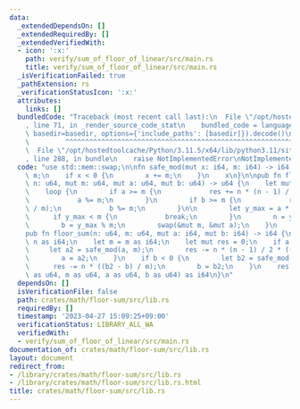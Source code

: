 ```yaml
---
data:
  _extendedDependsOn: []
  _extendedRequiredBy: []
  _extendedVerifiedWith:
  - icon: ':x:'
    path: verify/sum_of_floor_of_linear/src/main.rs
    title: verify/sum_of_floor_of_linear/src/main.rs
  _isVerificationFailed: true
  _pathExtension: rs
  _verificationStatusIcon: ':x:'
  attributes:
    links: []
  bundledCode: "Traceback (most recent call last):\n  File \"/opt/hostedtoolcache/Python/3.11.5/x64/lib/python3.11/site-packages/onlinejudge_verify/documentation/build.py\"\
    , line 71, in _render_source_code_stat\n    bundled_code = language.bundle(stat.path,\
    \ basedir=basedir, options={'include_paths': [basedir]}).decode()\n          \
    \         ^^^^^^^^^^^^^^^^^^^^^^^^^^^^^^^^^^^^^^^^^^^^^^^^^^^^^^^^^^^^^^^^^^^^^^^^^^^^^^^^^\n\
    \  File \"/opt/hostedtoolcache/Python/3.11.5/x64/lib/python3.11/site-packages/onlinejudge_verify/languages/rust.py\"\
    , line 288, in bundle\n    raise NotImplementedError\nNotImplementedError\n"
  code: "use std::mem::swap;\n\nfn safe_mod(mut x: i64, m: i64) -> i64 {\n    x %=\
    \ m;\n    if x < 0 {\n        x += m;\n    }\n    x\n}\n\npub fn floor_sum_unsigned(mut\
    \ n: u64, mut m: u64, mut a: u64, mut b: u64) -> u64 {\n    let mut res = 0;\n\
    \    loop {\n        if a >= m {\n            res += n * (n - 1) / 2 * (a / m);\n\
    \            a %= m;\n        }\n        if b >= m {\n            res += n * (b\
    \ / m);\n            b %= m;\n        }\n\n        let y_max = a * n + b;\n  \
    \      if y_max < m {\n            break;\n        }\n        n = y_max / m;\n\
    \        b = y_max % m;\n        swap(&mut m, &mut a);\n    }\n    res\n}\n\n\
    pub fn floor_sum(n: u64, m: u64, mut a: i64, mut b: i64) -> i64 {\n    let n =\
    \ n as i64;\n    let m = m as i64;\n    let mut res = 0;\n    if a < 0 {\n   \
    \     let a2 = safe_mod(a, m);\n        res -= n * (n - 1) / 2 * ((a2 - a) / m);\n\
    \        a = a2;\n    }\n    if b < 0 {\n        let b2 = safe_mod(b, m);\n  \
    \      res -= n * ((b2 - b) / m);\n        b = b2;\n    }\n    res + floor_sum_unsigned(n\
    \ as u64, m as u64, a as u64, b as u64) as i64\n}\n"
  dependsOn: []
  isVerificationFile: false
  path: crates/math/floor-sum/src/lib.rs
  requiredBy: []
  timestamp: '2023-04-27 15:09:25+09:00'
  verificationStatus: LIBRARY_ALL_WA
  verifiedWith:
  - verify/sum_of_floor_of_linear/src/main.rs
documentation_of: crates/math/floor-sum/src/lib.rs
layout: document
redirect_from:
- /library/crates/math/floor-sum/src/lib.rs
- /library/crates/math/floor-sum/src/lib.rs.html
title: crates/math/floor-sum/src/lib.rs
---
```

